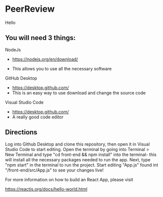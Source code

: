# PeerReview

Hello

You will need 3 things: 
---
NodeJs
* https://nodejs.org/en/download/
- This allows you to use all the necessary software
    
GitHub Desktop
- https://desktop.github.com/
- This is an easy way to use download and change the source code

Visual Studio Code
- https://desktop.github.com/
- A really good code editor

Directions
---
Log into Github Desktop and clone this repository, then open it in Visual Studio Code to start editing.
Open the terminal by going into Terminal > New Terminal and type "cd front-end && npm install" into the terminal- this will install 
all the necessary packages needed to run the app. Next, type "npm start" in the terminal to run the project. Start editing "App.js"
found int "/front-end/src/App.js" to see your changes live!

For more information on how to build an React App, please visit

https://reactjs.org/docs/hello-world.html
